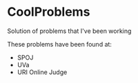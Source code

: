 # CoolProblems
Solution of problems that I've been working

These problems have been found at:

*	SPOJ
*	UVa
*	URI Online Judge
